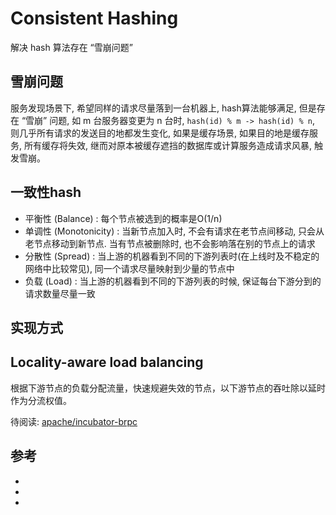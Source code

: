 # Consistent Hashing

解决 hash 算法存在 “雪崩问题”

## 雪崩问题
服务发现场景下, 希望同样的请求尽量落到一台机器上, hash算法能够满足, 但是存在 “雪崩” 问题,
如 m 台服务器变更为 n 台时, `hash(id) % m -> hash(id) % n`, 则几乎所有请求的发送目的地都发生变化,
如果是缓存场景, 如果目的地是缓存服务, 所有缓存将失效, 继而对原本被缓存遮挡的数据库或计算服务造成请求风暴, 触发雪崩。

## 一致性hash

- 平衡性 (Balance) : 每个节点被选到的概率是O(1/n)
- 单调性 (Monotonicity) : 当新节点加入时, 不会有请求在老节点间移动, 只会从老节点移动到新节点. 当有节点被删除时, 也不会影响落在别的节点上的请求
- 分散性 (Spread) : 当上游的机器看到不同的下游列表时(在上线时及不稳定的网络中比较常见), 同一个请求尽量映射到少量的节点中
- 负载 (Load) : 当上游的机器看到不同的下游列表的时候, 保证每台下游分到的请求数量尽量一致

## 实现方式

## Locality-aware load balancing

根据下游节点的负载分配流量，快速规避失效的节点，以下游节点的吞吐除以延时作为分流权值。

待阅读: [apache/incubator-brpc]

## 参考
- [一致性哈希算法原理]: https://www.cnblogs.com/lpfuture/p/5796398.html
- [apache/incubator-brpc]: https://github.com/apache/incubator-brpc/blob/master/docs/cn/consistent_hashing.md
- [apache/incubator-brpc]: https://github.com/apache/incubator-brpc/blob/master/docs/cn/lalb.md

